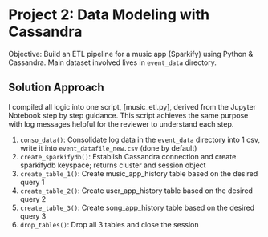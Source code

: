 # Project 2: Data Modeling with Cassandra

Objective: Build an ETL pipeline for a music app (Sparkify) using Python & Cassandra. Main dataset involved lives in `event_data` directory.

## Solution Approach

I compiled all logic into one script, [music_etl.py], derived from the Jupyter Notebook step by step guidance. This script achieves the same purpose with log messages helpful for the reviewer to understand each step.

1. `conso_data()`: Consolidate log data in the `event_data` directory into 1 csv, write it into `event_datafile_new.csv` (done by default)
2. `create_sparkifydb()`: Establish Cassandra connection and create sparkifydb keyspace; returns cluster and session object
3. `create_table_1()`: Create music_app_history table based on the desired query 1
4. `create_table_2()`: Create user_app_history table based on the desired query 2
5. `create_table_3()`: Create song_app_history table based on the desired query 3
6. `drop_tables()`: Drop all 3 tables and close the session
